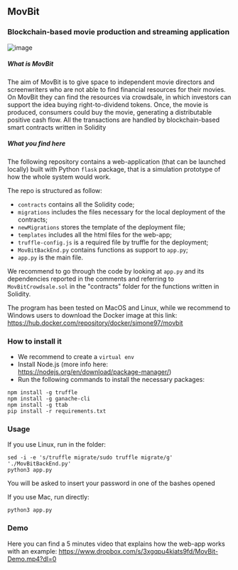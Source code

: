 ## MovBit
### Blockchain-based movie production and streaming application

![image](https://drive.google.com/uc?export=view&id=1KoPhMH5x5I7Dh3OMji5oAlhNTezYePhf)

##### What is MovBit
The aim of MovBit is to give space to independent movie directors and screenwriters who are not able to find financial resources for their movies. On MovBit they can find the resources via crowdsale, in which investors can support the idea buying right-to-dividend tokens. Once, the movie is produced, consumers could buy the movie, generating a distributable positive cash flow. 
All the transactions are handled by blockchain-based smart contracts written in Solidity 

##### What you find here
The following repository contains a web-application (that can be launched locally) built with Python `flask` package, that is a simulation prototype of how the whole system would work.

The repo is structured as follow:
- `contracts` contains all the Solidity code;
- `migrations` includes the files necessary for the local deployment of the contracts;
- `newMigrations` stores the template of the deployment file;
- `templates` includes all the html files for the web-app;
- `truffle-config.js` is a required file by truffle for the deployment;
- `MovBitBackEnd.py` contains functions as support to `app.py`;
- `app.py` is the main file.

We recommend to go through the code by looking at `app.py` and its dependencies reported in the comments and referring to `MovBitCrowdsale.sol` in the "contracts" folder for the functions written in Solidity.

The program has been tested on MacOS and Linux, while we recommend to Windows users to download the Docker image at this link:
https://hub.docker.com/repository/docker/simone97/movbit

### How to install it

- We recommend to create a `virtual env`
- Install Node.js (more info here: https://nodejs.org/en/download/package-manager/)
- Run the following commands to install the necessary packages:
```
npm install -g truffle
npm install -g ganache-cli
npm install -g ttab
pip install -r requirements.txt
```

### Usage
If you use Linux, run in the folder:
```
sed -i -e 's/truffle migrate/sudo truffle migrate/g' './MovBitBackEnd.py'
python3 app.py
```
You will be asked to insert your password in one of the bashes opened

If you use Mac, run directly:
```
python3 app.py
```

### Demo

Here you can find a 5 minutes video that explains how the web-app works with an example:
https://www.dropbox.com/s/3xgqpu4kiats9fd/MovBit-Demo.mp4?dl=0